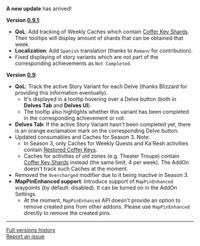 **A new update** has arrived!

**Version <u>0.9.1</u>**:
- **QoL**: Add tracking of Weekly Caches which contain [Coffer Key Shards](https://www.wowhead.com/item=245653/coffer-key-shard). Their tooltips will display amount of shards that can be obtained that week.
- **Localization**: Add `Spanish` translation (thanks to `Romanv` for contribution).
- Fixed displaying of story variants which are not part of the corresponding achievements as `Not Completed`.

**Version <u>0.9</u>**:
- **QoL**: Track the active Story Variant for each Delve (thanks Blizzard for providing this information eventually).
    - It's displayed in a tooltip hovering over a Delve button (both in **Delves Tab** and **Delves UI**).
    - The tooltip also highlights whether this variant has been completed in the corresponding achievement or not.
- **Delves Tab**:  If the active Story Variant hasn't been completed yet, there is an orange exclamation mark on the corresponding Delve button.
- Updated consumables and Caches for Season 3. Note:
    - In Season 3, only Caches for Weekly Quests and Ka'Resh activities contain [Restored Coffer Keys](https://www.wowhead.com/currency=3028/restored-coffer-key).
    - Caches for activities of old zones (e.g. Theater Troupe) contain [Coffer Key Shards](https://www.wowhead.com/item=245653/coffer-key-shard) instead (the same limit, 4 per week). The AddOn doesn't track such Caches at the moment.
- Removed the `Overcharged` modifier due to it being inactive in Season 3.
- **MapPinEnhanced support**: Introduce support of `MapPinEnhanced` waypoints (by default: disabled). It can be turned on in the AddOn Settings.
    - At the moment, `MapPinEnhanced` API doesn't provide an option to remove created pins from other addons. Please use `MapPinEnhanced` directly to remove the created pins.

***

[Full versions history](https://github.com/FunDeliveryGames/wow-delve-companion/blob/main/CHANGELOG.md)<br>
[Report an issue](https://github.com/FunDeliveryGames/wow-delve-companion/issues)